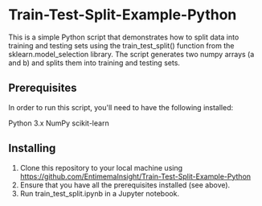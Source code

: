 # Train-Test-Split-Example-Python
This is a simple Python script that demonstrates how to split data into training and testing sets using the train_test_split() function from the sklearn.model_selection library. The script generates two numpy arrays (a and b) and splits them into training and testing sets.

## Prerequisites
In order to run this script, you'll need to have the following installed:

Python 3.x
NumPy
scikit-learn

## Installing
1. Clone this repository to your local machine using https://github.com/EntimemaInsight/Train-Test-Split-Example-Python
2. Ensure that you have all the prerequisites installed (see above).
3. Run train_test_split.ipynb in a Jupyter notebook.
